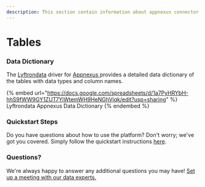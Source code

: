 ```yaml
---
description: This section contain information about appnexus connector tables information
---
```


# Tables

### Data Dictionary

The [Lyftrondata](https://www.lyftrondata.com/) driver for [Appnexus](https://www.lyftrondata.com/integration/appnexus/)[ ](https://www.lyftrondata.com/integration/appnexus/)provides a detailed data dictionary of the tables with data types and column names.

{% embed url="https://docs.google.com/spreadsheets/d/1a7PyHRYbH-hhS9fWW9GY1ZUT7YiWtemWH9HeNGhVjqk/edit?usp=sharing" %}
Lyftrondata Appnexus Data Dictionary
{% endembed %}

### Quickstart Steps

Do you have questions about how to use the platform? Don't worry; we've got you covered. Simply follow the quickstart instructions [here](../../../../quickstart-steps.md).

### Questions? <a href="#questions" id="questions"></a>

We're always happy to answer any additional questions you may have! [Set up a meeting with our data experts.](https://www.lyftrondata.com/book-a-meeting/)

